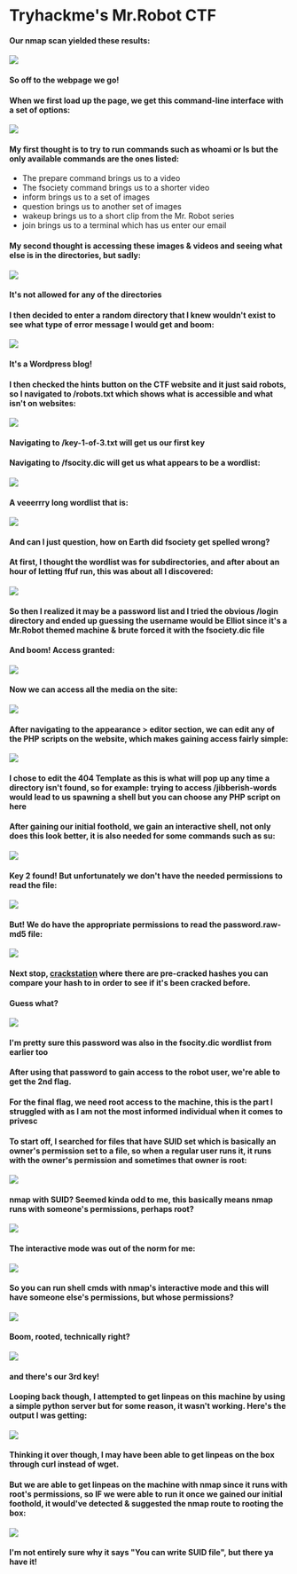 # Tryhackme's Mr.Robot CTF
#### Our nmap scan yielded these results: 
![](https://github.com/1d8/write/blob/master/img1.png)
#### So off to the webpage we go!
#### When we first load up the page, we get this command-line interface with a set of options: 
![](https://github.com/1d8/write/blob/master/img2.png)
#### My first thought is to try to run commands such as whoami or ls but the only available commands are the ones listed:
* The prepare command brings us to a video
* The fsociety command brings us to a shorter video
* inform brings us to a set of images
* question brings us to another set of images
* wakeup brings us to a short clip from the Mr. Robot series
* join brings us to a terminal which has us enter our email

#### My second thought is accessing these images & videos and seeing what else is in the directories, but sadly: 
![](https://github.com/1d8/write/blob/master/img3.png)
#### It's not allowed for any of the directories
#### I then decided to enter a random directory that I knew wouldn't exist to see what type of error message I would get and boom: 
![](https://github.com/1d8/write/blob/master/img4.png)
#### It's a Wordpress blog!
#### I then checked the hints button on the CTF website and it just said robots, so I navigated to /robots.txt which shows what is accessible and what isn't on websites: 
![](https://github.com/1d8/write/blob/master/img5.png)
#### Navigating to /key-1-of-3.txt will get us our first key
#### Navigating to /fsocity.dic will get us what appears to be a wordlist: 
![](https://github.com/1d8/write/blob/master/img6.png)
#### A veeerrry long wordlist that is: 
![](https://github.com/1d8/write/blob/master/img7.png)
#### And can I just question, how on Earth did fsociety get spelled wrong?
#### At first, I thought the wordlist was for subdirectories, and after about an hour of letting ffuf run, this was about all I discovered: 
![](https://github.com/1d8/write/blob/master/img8.png)
#### So then I realized it may be a password list and I tried the obvious /login directory and ended up guessing the username would be Elliot since it's a Mr.Robot themed machine & brute forced it with the fsociety.dic file
#### And boom! Access granted: 
![](https://github.com/1d8/write/blob/master/img9.png)
#### Now we can access all the media on the site: 
![](https://github.com/1d8/write/blob/master/img10.png)
#### After navigating to the appearance > editor section, we can edit any of the PHP scripts on the website, which makes gaining access fairly simple: 
![](https://github.com/1d8/write/blob/master/img11.png)
#### I chose to edit the 404 Template as this is what will pop up any time a directory isn't found, so for example: trying to access /jibberish-words would lead to us spawning a shell but you can choose any PHP script on here
#### After gaining our initial foothold, we gain an interactive shell, not only does this look better, it is also needed for some commands such as su: 
![](https://github.com/1d8/write/blob/master/img12.png)
#### Key 2 found! But unfortunately we don't have the needed permissions to read the file: 
![](https://github.com/1d8/write/blob/master/img13.png)
#### But! We do have the appropriate permissions to read the password.raw-md5 file: 
![](https://github.com/1d8/write/blob/master/img14.png)
#### Next stop, [crackstation](https://crackstation.net) where there are pre-cracked hashes you can compare your hash to in order to see if it's been cracked before.
#### Guess what? 
![](https://github.com/1d8/write/blob/master/img15.png)
#### I'm pretty sure this password was also in the fsocity.dic wordlist from earlier too
#### After using that password to gain access to the robot user, we're able to get the 2nd flag.
#### For the final flag, we need root access to the machine, this is the part I struggled with as I am not the most informed individual when it comes to privesc
#### To start off, I searched for files that have SUID set which is basically an owner's permission set to a file, so when a regular user runs it, it runs with the owner's permission and sometimes that owner is root: 
![](https://github.com/1d8/write/blob/master/img16.png)
#### nmap with SUID? Seemed kinda odd to me, this basically means nmap runs with someone's permissions, perhaps root? 
![](https://github.com/1d8/write/blob/master/img17.png)
#### The interactive mode was out of the norm for me: 
![](https://github.com/1d8/write/blob/master/img18.png)
#### So you can run shell cmds with nmap's interactive mode and this will have someone else's permissions, but whose permissions? 
![](https://github.com/1d8/write/blob/master/img19.png)
#### Boom, rooted, technically right? 
![](https://github.com/1d8/write/blob/master/img20.png)
#### and there's our 3rd key!
#### Looping back though, I attempted to get linpeas on this machine by using a simple python server but for some reason, it wasn't working. Here's the output I was getting: 
![](https://github.com/1d8/write/blob/master/img21.png)
#### Thinking it over though, I may have been able to get linpeas on the box through curl instead of wget.
#### But we are able to get linpeas on the machine with nmap since it runs with root's permissions, so IF we were able to run it once we gained our initial foothold, it would've detected & suggested the nmap route to rooting the box: 
![](https://github.com/1d8/write/blob/master/img23.png)
#### I'm not entirely sure why it says "You can write SUID file", but there ya have it!


